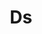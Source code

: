 ---
    title: Ds
    permalink: /categories/ds/
    layout: category
    author_profile: false
    taxonomy: Ds
---